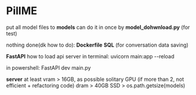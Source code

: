 # PillME

put all model files to **models**
can do it in once by **model_dohwnload.py** (for test)



nothing done(dk how to do):
**Dockerfile**
**SQL** (for conversation data saving)



**FastAPI** how to load api server
in terminal:
uvicorn main:app --reload

in powershell:
FastAPI dev main.py



**server** at least
vram > 16GB, as possible solitary GPU (if more than 2, not efficient + refactoring code)
dram > 40GB
SSD > os.path.getsize(models)